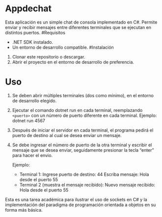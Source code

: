 # Appdechat
Esta aplicación es un simple chat de consola implementado en C#. Permite enviar y recibir mensajes entre diferentes terminales que se ejecutan en distintos puertos.
#Requisitos
- .NET SDK instalado.
- Un entorno de desarrollo compatible.
#Instalación
1. Clonar este repositorio o descargar.
2. Abrir el proyecto en el entorno de desarrollo de preferencia.
# Uso
1. Se deben abrir múltiples terminales (dos como mínimo), en el entorno de desarrollo elegido.
2. Ejecutar el comando dotnet run <puerto> en cada terminal, reemplazando `<puerto>` con un número de puerto diferente en cada terminal.
    Ejemplo:
    dotnet run 4567
3. Después de iniciar el servidor en cada terminal, el programa pedirá el puerto de destino al cual  se desea enviar un mensaje.
4. Se debe ingresar el número de puerto de la otra terminal y escribir el mensaje que se desea enviar, seguidamente presionar la tecla “enter” para hacer el envio.

    Ejemplo:
    - Terminal 1:
        Ingrese puerto de destino: 44
        Escriba mensaje: Hola desde el puerto 55
    - Terminal 2 (muestra el mensaje recibido):
        Nuevo mensaje recibido: Hola desde el puerto 55
   
Esta es una tarea académica para ilustrar el uso de sockets en C# y la implementación del paradigma de programación orientada a objetos en su forma más básica. 
